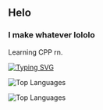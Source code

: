 ## Helo

### I make whatever lololo

Learning CPP rn.

[![Typing SVG](https://readme-typing-svg.demolab.com?font=Fira+Code&weight=900&size=35&pause=1000&color=92FF9E&background=FFFFFF00&random=true&width=435&lines=I+need+love+bruh+%3Afire%3A)](https://git.io/typing-svg)

![Top Languages](https://github-readme-stats.vercel.app/api?username=gioseaxmc&show_icons=true&theme=tokyonight&layout=compact)

![Top Languages](https://github-readme-stats.vercel.app/api/top-langs?username=gioseaxmc&show_icons=true&theme=tokyonight&layout=compact)
